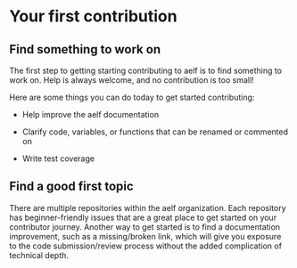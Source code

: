 # Your first contribution

## Find something to work on
 
The first step to getting starting contributing to aelf is to find something to work on. Help is always welcome, and no contribution is too small!

Here are some things you can do today to get started contributing:

- Help improve the aelf documentation

- Clarify code, variables, or functions that can be renamed or commented on

- Write test coverage

## Find a good first topic

There are multiple repositories within the aelf organization. Each repository has beginner-friendly issues that are a great place to get started on your contributor journey. Another way to get started is to find a documentation improvement, such as a missing/broken link, which will give you exposure to the code submission/review process without the added complication of technical depth.

